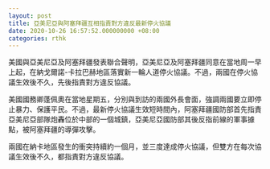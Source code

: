 ```yaml
---
layout: post
title: 亞美尼亞與阿塞拜疆互相指責對方違反最新停火協議
date: 2020-10-26 16:57:52.000000000 +08:00
categories: rthk
---
```


美國與亞美尼亞及阿塞拜疆發表聯合聲明，亞美尼亞及阿塞拜疆同意在當地周一早上起，在納戈爾諾-卡拉巴赫地區落實新一輪人道停火協議。不過，兩國在停火協議生效後不久，先後指責對方違反協議。

美國國務卿蓬佩奧在當地星期五，分別與到訪的兩國外長會面，強調兩國要立即停止暴力、保護平民。不過，最新停火協議生效短時間內，阿塞拜疆國防部首先指責亞美尼亞部隊炮轟位於中部的一個城鎮，亞美尼亞國防部其後反指前線的軍事據點，被阿塞拜疆的導彈攻擊。

兩國在納卡地區發生的衝突持續約一個月，並三度達成停火協議，但雙方在每次協議生效後不久，都指責對方違反協議。
